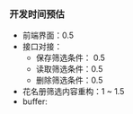 ### 开发时间预估
- 前端界面：0.5
- 接口对接：
	- 保存筛选条件： 0.5
	- 读取筛选条件：0.5
	- 删除筛选条件：0.5
- 花名册筛选内容重构：1 ~ 1.5
- buffer: 